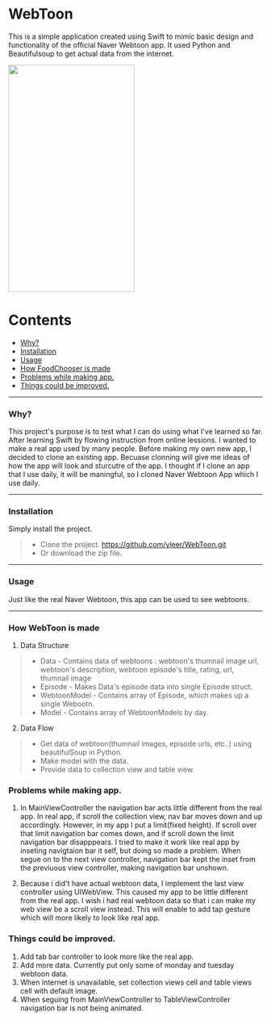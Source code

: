 # WebToon

This is a simple application created using Swift to mimic basic design and functionality of the official Naver Webtoon app. It used Python and Beautifulsoup to get actual data from the internet.

<img src="https://user-images.githubusercontent.com/48948578/111142095-a51c1800-85c7-11eb-9b25-de70c05887b2.gif"  width="250" height="450">

# Contents
+ [Why?](#why)
+ [Installation](#Installation)
+ [Usage](#Usage)
+ [How FoodChooser is made](#How-FoodChooser-is-made)
+ [Problems while making app.](#Problems-while-making-app)
+ [Things could be improved.](#Things-could-be-improved)


***
### Why?
This project's purpose is to test what I can do using what I've learned so far. After learning Swift by flowing instruction from online lessions. I wanted to make a real app used by many people. Before making my own new app, I decided to clone an existing app. Becuase clonning will give me ideas of how the app will look and sturcutre of the app. I thought if I clone an app that I use daily, it will be maningful, so I cloned Naver Webtoon App which I use daily.


***
### Installation
Simply install the project.
> + Clone the project.    https://github.com/yleer/WebToon.git
> + Or download the zip file.

***
### Usage

Just like the real Naver Webtoon, this app can be used to see webtoons. 


***
### How WebToon is made

1. Data Structure
>+ Data - Contains data of webtoons : webtoon's thumnail image url, webtoon's description, webtoon episode's title, rating, url, thumnail image 
>+ Episode - Makes Data's episode data into single Episode struct.
>+ WebtoonModel - Contains array of Episode, which makes up a single Webootn.
>+ Model - Contains array of WebtoonModels by day.

2. Data Flow
>+ Get data of webtoon(thumnail images, episode urls, etc..) using beautifulSoup in Python. 
>+ Make model with the data. 
>+ Provide data to collection view and table view. 



### Problems while making app.

1. In MainViewController the navigation bar acts little different from the real app. In real app, if scroll the collection view, nav bar moves down and up accordingly. However, in my app I put a limit(fixed height). If scroll over that limit navigation bar comes down, and if scroll down the limit navigation bar disapppears. I tried to make it work like real app by inseting navigtaion bar it self, but doing so made a problem. When segue on to the next view controller, navigation bar kept the inset from the previuous view controller, making navigation bar unshown. 

2. Because i did't have actual webtoon data, I implement the last view controller using UIWebView. This caused my app to be little different from the real app. I wish i had real webtoon data so that i can make my web view be a scroll view instead. This will enable to add tap gesture which will more likely to look like real app.


### Things could be improved.

1. Add tab bar controller to look more like the real app.
2. Add more data. Currently put only some of monday and tuesday webtoon data.
3. When internet is unavailable, set collection views cell and table views cell with default image.
4. When seguing from MainViewController to TableViewController navigation bar is not being animated. 



